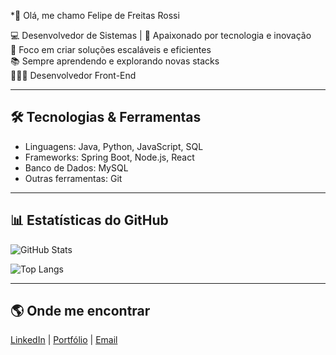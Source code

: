 *👋 Olá, me chamo Felipe de Freitas Rossi

💻 Desenvolvedor de Sistemas | 🚀 Apaixonado por tecnologia e inovação  
🎯 Foco em criar soluções escaláveis e eficientes  
📚 Sempre aprendendo e explorando novas stacks  
👨🏻‍💻 Desenvolvedor Front-End 

---

## 🛠️ Tecnologias & Ferramentas
- Linguagens: Java, Python, JavaScript, SQL  
- Frameworks: Spring Boot, Node.js, React  
- Banco de Dados: MySQL 
- Outras ferramentas: Git  

---

## 📊 Estatísticas do GitHub
![GitHub Stats](https://github-readme-stats.vercel.app/api?username=SEU-USUARIO&show_icons=true&theme=dracula)  

![Top Langs](https://github-readme-stats.vercel.app/api/top-langs/?username=SEU-USUARIO&layout=compact&theme=dracula)

---

## 🌎 Onde me encontrar
[LinkedIn](https://linkedin.com/in/SEU-LINK) | [Portfólio](https://SEUSITE.com) | [Email](lipeferossi@gmail.com)
